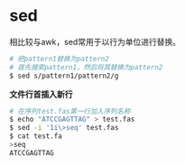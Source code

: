# sed

相比较与awk，sed常用于以行为单位进行替换。

```bash
# 把pattern1替换为pattern2
# 首先搜索pattern1，然后将其替换为pattern2
$ sed s/pattern1/pattern2/g
```



**文件行首插入新行**

```bash
# 在序列test.fas第一行加入序列名称
$ echo "ATCCGAGTTAG" > test.fas
$ sed -i '1i\>seq' test.fas
$ cat test.fa
>seq
ATCCGAGTTAG
```
